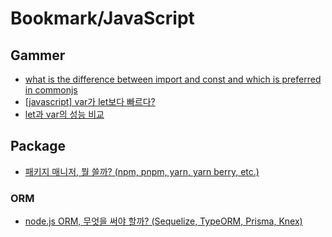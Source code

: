 # Bookmark/JavaScript

## Gammer
- [what is the difference between import and const and which is preferred in commonjs](https://stackoverflow.com/questions/34601582/what-is-the-difference-between-import-and-const-and-which-is-preferred-in-common)
- [[javascript] var가 let보다 빠르다?](https://blinders.tistory.com/101)
- [let과 var의 성능 비교](https://roy-jung.github.io/170110_let-vs-var-performance-compare/)

## Package
- [패키지 매니저, 뭘 쓸까? (npm, pnpm, yarn, yarn berry, etc.)](https://www.jeong-min.com/42-package-manager/)

### ORM
- [node.js ORM, 무엇을 써야 할까? (Sequelize, TypeORM, Prisma, Knex)](https://velog.io/@elon/node.js-ORM-%EB%AC%B4%EC%97%87%EC%9D%84-%EC%8D%A8%EC%95%BC-%ED%95%A0%EA%B9%8C-Sequelize-TypeORM-Prisma-Knex)